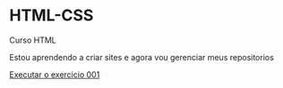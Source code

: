 # HTML-CSS
 Curso HTML

 Estou aprendendo a criar sites e agora vou gerenciar meus repositorios

<a href="https://brunolimpio.github.io/HTML-CSS/Exercicios/ex001/index.html"> Executar o exercicio 001 </a>